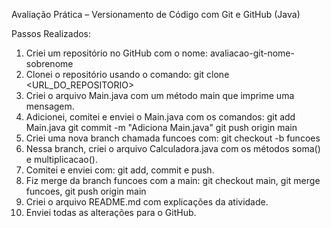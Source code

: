 Avaliação Prática – Versionamento de Código com Git e GitHub (Java)

Passos Realizados:

1. Criei um repositório no GitHub com o nome: avaliacao-git-nome-sobrenome
2. Clonei o repositório usando o comando: git clone <URL_DO_REPOSITORIO>
3. Criei o arquivo Main.java com um método main que imprime uma mensagem.
4. Adicionei, comitei e enviei o Main.java com os comandos:
   git add Main.java
   git commit -m "Adiciona Main.java"
   git push origin main
5. Criei uma nova branch chamada funcoes com: git checkout -b funcoes
6. Nessa branch, criei o arquivo Calculadora.java com os métodos soma() e multiplicacao().
7. Comitei e enviei com: git add, commit e push.
8. Fiz merge da branch funcoes com a main: git checkout main, git merge funcoes, git push origin main
9. Criei o arquivo README.md com explicações da atividade.
10. Enviei todas as alterações para o GitHub.
